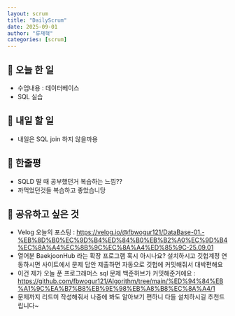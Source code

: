 ```yaml
---
layout: scrum
title: "DailyScrum"
date: 2025-09-01
author: "류재혁"
categories: [scrum]
---
```


## 📝 오늘 한 일
- 수업내용 : 데이터베이스
- SQL 실습

## 🎯 내일 할 일
- 내일은 SQL join 하지 않을까용

## 💭 한줄평
- SQLD 딸 때 공부했던거 복습하는 느낌??
- 까먹었던것들 복습하고 좋았습니당

## 🔗 공유하고 싶은 것
- Velog 오늘의 포스팅 : https://velog.io/@fbwogur121/DataBase-01.-%EB%8D%B0%EC%9D%B4%ED%84%B0%EB%B2%A0%EC%9D%B4%EC%8A%A4%EC%8B%9C%EC%8A%A4%ED%85%9C-25.09.01
- 열어분 BaekjoonHub 라는 확장 프로그램 혹시 아시나요? 설치하시고 깃헙계정 연동하시면 사이트에서 문제 답안 제출하면 자동으로 깃헙에 커밋해줘서 대박편해요
- 이건 제가 오늘 푼 프로그래머스 sql 문제 백준허브가 커밋해준거에요 : https://github.com/fbwogur121/Algorithm/tree/main/%ED%94%84%EB%A1%9C%EA%B7%B8%EB%9E%98%EB%A8%B8%EC%8A%A4/1
- 문제까지 리드미 작성해줘서 나중에 봐도 알아보기 편하니 다들 설치하시길 추천드립니다~